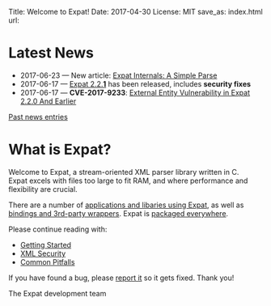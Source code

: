 Title: Welcome to Expat!
Date: 2017-04-30
License: MIT
save_as: index.html
url:

# Latest News

* 2017-06-23 —
  New article:
  [Expat Internals: A Simple Parse](doc/expat-internals-a-simple-parse/)
* 2017-06-17 —
  [Expat 2.2.**1**](https://github.com/libexpat/libexpat/blob/R_2_2_1/expat/Changes)
  has been released, includes **security fixes**
* 2017-06-17 —
  __CVE-2017-9233__:
  [External Entity Vulnerability in Expat 2.2.0 And Earlier](doc/cve-2017-9233/)

[Past news entries](doc/news/)


# What is Expat?

Welcome to Expat, a stream-oriented XML parser library written in C.<br/>
Expat excels with files too large to fit RAM, and
where performance and flexibility are crucial.

There are a number of [applications and libaries using Expat](doc/users/),
as well as [bindings and 3rd-party wrappers](doc/bindings/).
Expat is [packaged everywhere](doc/packages/).

Please continue reading with:

 * [Getting Started](doc/getting-started/)
 * [XML Security](doc/xml-security/)
 * [Common Pitfalls](doc/common-pitfalls/)

If you have found a bug,
please [report it](https://github.com/libexpat/libexpat/issues) so it gets fixed.
Thank you!

The Expat development team
